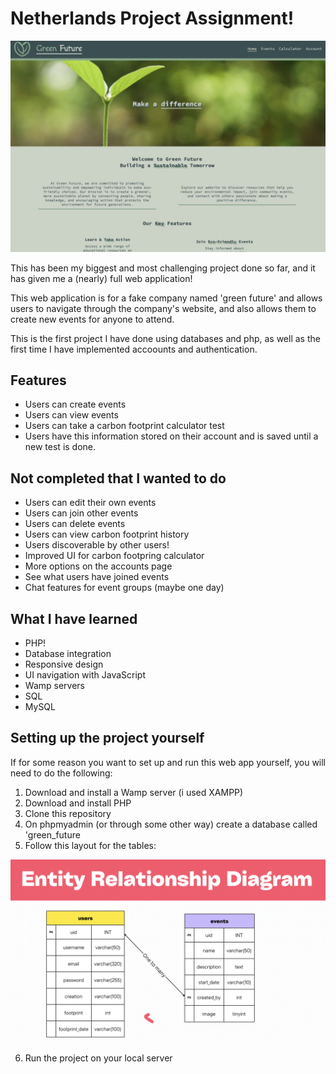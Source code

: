 # Netherlands Project Assignment!

![Front page](./images/readme/front-page.png)

This has been my biggest and most challenging project done so far, and it has given me a (nearly) full web application!

This web application is for a fake company named 'green future' and allows users to navigate through the company's website, and also allows them to create new events for anyone to attend.

This is the first project I have done using databases and php, as well as the first time I have implemented accoounts and authentication.

## Features

- Users can create events
- Users can view events
- Users can take a carbon footprint calculator test
- Users have this information stored on their account and is saved until a new test is done.

## Not completed that I wanted to do

- Users can edit their own events
- Users can join other events
- Users can delete events
- Users can view carbon footprint history
- Users discoverable by other users!
- Improved UI for carbon footpring calculator
- More options on the accounts page
- See what users have joined events
- Chat features for event groups (maybe one day)

## What I have learned

- PHP!
- Database integration
- Responsive design
- UI navigation with JavaScript
- Wamp servers
- SQL
- MySQL

## Setting up the project yourself

If for some reason you want to set up and run this web app yourself, you will need to do the following:

1. Download and install a Wamp server (i used XAMPP)
2. Download and install PHP
3. Clone this repository
4. On phpmyadmin (or through some other way) create a database called 'green_future
5. Follow this layout for the tables:

![ERD for the project](./images/readme/ERD.png)

6. Run the project on your local server
